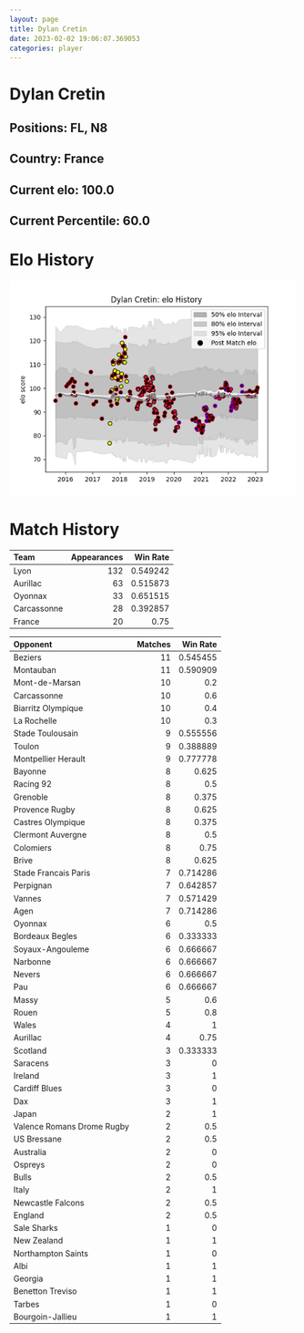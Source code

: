 ```yaml
---  
layout: page  
title: Dylan Cretin  
date: 2023-02-02 19:06:07.369053  
categories: player  
---
```

# Dylan Cretin

## Positions: FL, N8

## Country: France

## Current elo: 100.0

## Current Percentile: 60.0

# Elo History


![elo history](history_DylanCretin.png)
# Match History


| Team        |   Appearances |   Win Rate |
|:------------|--------------:|-----------:|
| Lyon        |           132 |   0.549242 |
| Aurillac    |            63 |   0.515873 |
| Oyonnax     |            33 |   0.651515 |
| Carcassonne |            28 |   0.392857 |
| France      |            20 |   0.75     |

| Opponent                   |   Matches |   Win Rate |
|:---------------------------|----------:|-----------:|
| Beziers                    |        11 |   0.545455 |
| Montauban                  |        11 |   0.590909 |
| Mont-de-Marsan             |        10 |   0.2      |
| Carcassonne                |        10 |   0.6      |
| Biarritz Olympique         |        10 |   0.4      |
| La Rochelle                |        10 |   0.3      |
| Stade Toulousain           |         9 |   0.555556 |
| Toulon                     |         9 |   0.388889 |
| Montpellier Herault        |         9 |   0.777778 |
| Bayonne                    |         8 |   0.625    |
| Racing 92                  |         8 |   0.5      |
| Grenoble                   |         8 |   0.375    |
| Provence Rugby             |         8 |   0.625    |
| Castres Olympique          |         8 |   0.375    |
| Clermont Auvergne          |         8 |   0.5      |
| Colomiers                  |         8 |   0.75     |
| Brive                      |         8 |   0.625    |
| Stade Francais Paris       |         7 |   0.714286 |
| Perpignan                  |         7 |   0.642857 |
| Vannes                     |         7 |   0.571429 |
| Agen                       |         7 |   0.714286 |
| Oyonnax                    |         6 |   0.5      |
| Bordeaux Begles            |         6 |   0.333333 |
| Soyaux-Angouleme           |         6 |   0.666667 |
| Narbonne                   |         6 |   0.666667 |
| Nevers                     |         6 |   0.666667 |
| Pau                        |         6 |   0.666667 |
| Massy                      |         5 |   0.6      |
| Rouen                      |         5 |   0.8      |
| Wales                      |         4 |   1        |
| Aurillac                   |         4 |   0.75     |
| Scotland                   |         3 |   0.333333 |
| Saracens                   |         3 |   0        |
| Ireland                    |         3 |   1        |
| Cardiff Blues              |         3 |   0        |
| Dax                        |         3 |   1        |
| Japan                      |         2 |   1        |
| Valence Romans Drome Rugby |         2 |   0.5      |
| US Bressane                |         2 |   0.5      |
| Australia                  |         2 |   0        |
| Ospreys                    |         2 |   0        |
| Bulls                      |         2 |   0.5      |
| Italy                      |         2 |   1        |
| Newcastle Falcons          |         2 |   0.5      |
| England                    |         2 |   0.5      |
| Sale Sharks                |         1 |   0        |
| New Zealand                |         1 |   1        |
| Northampton Saints         |         1 |   0        |
| Albi                       |         1 |   1        |
| Georgia                    |         1 |   1        |
| Benetton Treviso           |         1 |   1        |
| Tarbes                     |         1 |   0        |
| Bourgoin-Jallieu           |         1 |   1        |